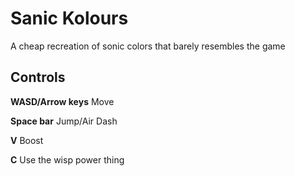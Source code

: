 # Sanic Kolours
 A cheap recreation of sonic colors that barely resembles the game
 ## Controls

 **WASD/Arrow keys** Move
 
 **Space bar** Jump/Air Dash

 **V** Boost

 **C** Use the wisp power thing


